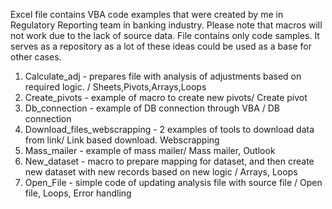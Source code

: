 Excel file contains VBA code examples that were created by me in Regulatory Reporting team in banking industry.  Please note that macros will not work due to the lack of source data.
File contains only code samples. It serves as a repository as a lot of these ideas could be used as a base for other cases.

1. Calculate_adj - prepares file with analysis of adjustments based on required logic. / Sheets,Pivots,Arrays,Loops
2. Create_pivots - example of macro to create new pivots/ Create pivot
3. Db_connection - example of DB connection through VBA / DB connection
4. Download_files_webscrapping - 2 examples of tools to download data from link/ Link based download. Webscrapping
5. Mass_mailer - example of mass mailer/ Mass mailer, Outlook
6. New_dataset - macro to prepare mapping for dataset, and then create new dataset with new records based on new logic / Arrays, Loops
7. Open_File - simple code of updating analysis file with source file / Open file, Loops, Error handling
